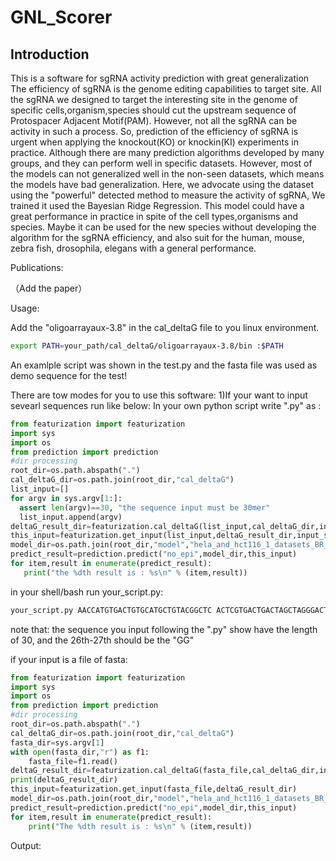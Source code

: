 # GNL_Scorer
Introduction
-----------------
This is a software for sgRNA activity prediction with great generalization  
The efficiency of sgRNA is the genome editing capabilities to target site. All the sgRNA we designed to target the interesting site in the genome of specific cells,organism,species should cut the upstream sequence of Protospacer Adjacent Motif(PAM). However, not all the sgRNA can be activity in such a process. So, prediction of the efficiency of sgRNA is urgent when applying the knockout(KO) or knockin(KI) experiments in practice. Although there are many prediction algorithms developed by many groups, and they can perform well in specific datasets. However, most of the models can not generalized well in the non-seen datasets, which means the models have bad generalization. Here, we advocate using the dataset using the "powerful" detected method to measure the activity of sgRNA, We trained it used the Bayesian Ridge Regression. This model could have a great performance in practice in spite of the cell types,organisms and species. Maybe it can be used for the new species without developing the algorithm for the sgRNA efficiency, and also suit for the human, mouse, zebra fish, drosophila, elegans with a general performance.   


Publications:

（Add the paper）


Usage:

Add the "oligoarrayaux-3.8" in the cal_deltaG file to you linux environment.
```Bash
export PATH=your_path/cal_deltaG/oligoarrayaux-3.8/bin :$PATH
```
An examlple script was shown in the test.py and the fasta file was used as demo sequence for the test!

There are tow modes for you to use this software: 
1)If your want to input sevearl sequences run like below:
In your own python script write ".py" as :
 ```python
from featurization import featurization
import sys
import os
from prediction import prediction
#dir processing
root_dir=os.path.abspath(".")
cal_deltaG_dir=os.path.join(root_dir,"cal_deltaG")
list_input=[]
for argv in sys.argv[1:]:
   assert len(argv)==30, "the sequence input must be 30mer"
   list_input.append(argv)
deltaG_result_dir=featurization.cal_deltaG(list_input,cal_deltaG_dir,input_seq=True)
this_input=featurization.get_input(list_input,deltaG_result_dir,input_seq=True)
model_dir=os.path.join(root_dir,"model","hela_and_hct116_1_datasets_BR_model_80_train.pickle")
predict_result=prediction.predict("no_epi",model_dir,this_input)
for item,result in enumerate(predict_result):
    print("the %dth result is : %s\n" % (item,result))
```
in your shell/bash run your_script.py:
```Bash
your_script.py AACCATGTGACTGTGCATGCTGTACGGCTC ACTCGTGACTGACTAGCTAGGGACTGGCTA
```
note that: the sequence you input following the ".py" show have the length of 30, and the 26th-27th should be the "GG"

if your input is a file of fasta:
```python
from featurization import featurization
import sys
import os
from prediction import prediction
#dir processing
root_dir=os.path.abspath(".")
cal_deltaG_dir=os.path.join(root_dir,"cal_deltaG")
fasta_dir=sys.argv[1]
with open(fasta_dir,"r") as f1:
    fasta_file=f1.read()
deltaG_result_dir=featurization.cal_deltaG(fasta_file,cal_deltaG_dir,input_seq=False)
print(deltaG_result_dir)
this_input=featurization.get_input(fasta_file,deltaG_result_dir)
model_dir=os.path.join(root_dir,"model","hela_and_hct116_1_datasets_BR_model_80_train.pickle")
predict_result=prediction.predict("no_epi",model_dir,this_input)
for item,result in enumerate(predict_result):
    print("The %dth result is : %s\n" % (item,result))
```

Output:









